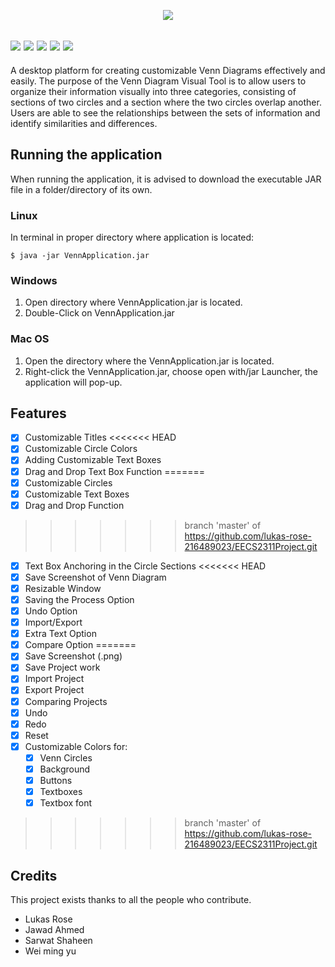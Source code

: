   <p align="center">
  <img src="https://cdn6.f-cdn.com/contestentries/514361/19225055/576577cb5d167_thumb900.jpg" /></a>
 
 <img src="https://img.shields.io/badge/build-passing-brightgreen" /></a>
 <img src="https://img.shields.io/badge/Code%20Coverage-97%25-brightgreen" /></a>
  <img src="https://img.shields.io/badge/Code%20Language-Java-9cf" /></a>
  <img src="https://img.shields.io/badge/Code%20Style-Standard-brightgreen" /></a>
  <img src="https://img.shields.io/badge/Version-vF-blue" /></a>
 ---
A desktop platform for creating customizable Venn Diagrams effectively and easily. The purpose of the Venn Diagram Visual Tool is to allow users to organize their information visually into three categories, consisting of sections of two circles and a section where the two circles overlap another. Users are	able to see the relationships between the sets of information and identify similarities and differences.

## Running the application

When running the application, it is advised to download the executable JAR file in a folder/directory of its own.

### Linux
In terminal in proper directory where application is located:
```
$ java -jar VennApplication.jar
```
### Windows
1. Open directory where VennApplication.jar is located.
2. Double-Click on VennApplication.jar
### Mac OS
1. Open the directory where the VennApplication.jar is located.
2. Right-click the VennApplication.jar, choose open with/jar Launcher, the application will pop-up.

## Features
- [x] Customizable Titles
<<<<<<< HEAD
- [x] Customizable Circle Colors
- [x] Adding Customizable Text Boxes
- [x] Drag and Drop Text Box Function
=======
- [x] Customizable Circles
- [x] Customizable Text Boxes 
- [x] Drag and Drop Function
>>>>>>> branch 'master' of https://github.com/lukas-rose-216489023/EECS2311Project.git
- [x] Text Box Anchoring in the Circle Sections
<<<<<<< HEAD
- [x] Save Screenshot of Venn Diagram 
- [x] Resizable Window
- [x] Saving the Process Option
- [x] Undo Option 
- [x] Import/Export
- [x] Extra Text Option
- [x] Compare Option
=======
- [x] Save Screenshot (.png)
- [x] Save Project work
- [x] Import Project
- [x] Export Project
- [x] Comparing Projects
- [x] Undo
- [x] Redo
- [x] Reset
- [x] Customizable Colors for:
  - [x] Venn Circles
  - [x] Background
  - [x] Buttons
  - [x] Textboxes
  - [x] Textbox font
>>>>>>> branch 'master' of https://github.com/lukas-rose-216489023/EECS2311Project.git


## Credits
This project exists thanks to all the people who contribute.
<a href="https://github.com/badges/shields/graphs/contributors"></a>
* Lukas Rose
* Jawad Ahmed
* Sarwat Shaheen
* Wei ming yu
